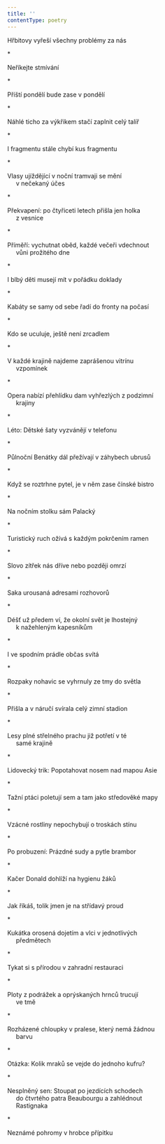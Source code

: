```yaml
---
title: ''
contentType: poetry
---
```


<section>

Hřbitovy vyřeší všechny problémy za nás

</section>

<section>

\*

Neříkejte stmívání

</section>

<section>

\*

Příští pondělí bude zase v pondělí

</section>

<section>

\*

Náhlé ticho za výkřikem stačí zaplnit celý talíř

</section>

<section>

\*

I fragmentu stále chybí kus fragmentu

</section>

<section>

\*

Vlasy ujíždějící v noční tramvaji se mění  
     v nečekaný účes

</section>

<section>

\*

Překvapení: po čtyřiceti letech přišla jen holka  
     z vesnice

</section>

<section>

\*

Příměří: vychutnat oběd, každé večeři vdechnout  
     vůni prožitého dne

</section>

<section>

\*

I blbý děti musejí mít v pořádku doklady

</section>

<section>

\*

Kabáty se samy od sebe řadí do fronty na počasí

</section>

<section>

\*

Kdo se uculuje, ještě není zrcadlem

</section>

<section>

\*

V každé krajině najdeme zaprášenou vitrínu  
     vzpomínek

</section>

<section>

\*

Opera nabízí přehlídku dam vyhřezlých z podzimní  
     krajiny

</section>

<section>

\*

Léto: Dětské šaty vyzvánějí v telefonu

</section>

<section>

\*

Půlnoční Benátky dál přežívají v záhybech ubrusů

</section>

<section>

\*

Když se roztrhne pytel, je v něm zase čínské bistro

</section>

<section>

\*

Na nočním stolku sám Palacký

</section>

<section>

\*

Turistický ruch ožívá s každým pokrčením ramen

</section>

<section>

\*

Slovo zítřek nás dříve nebo později omrzí

</section>

<section>

\*

Saka urousaná adresami rozhovorů

</section>

<section>

\*

Déšť už předem ví, že okolní svět je lhostejný  
     k nažehleným kapesníkům

</section>

<section>

\*

I ve spodním prádle občas svítá

</section>

<section>

\*

Rozpaky nohavic se vyhrnuly ze tmy do světla

</section>

<section>

\*

Přišla a v náručí svírala celý zimní stadion

</section>

<section>

\*

Lesy plné střelného prachu již potřetí v té  
     samé krajině

</section>

<section>

\*

Lidovecký trik: Popotahovat nosem nad mapou Asie

</section>

<section>

\*

Tažní ptáci poletují sem a tam jako středověké mapy

</section>

<section>

\*

Vzácné rostliny nepochybují o troskách stínu

</section>

<section>

\*

Po probuzení: Prázdné sudy a pytle brambor

</section>

<section>

\*

Kačer Donald dohlíží na hygienu žáků

</section>

<section>

\*

Jak říkáš, tolik jmen je na střídavý proud

</section>

<section>

\*

Kukátka orosená dojetím a vlci v jednotlivých  
     předmětech

</section>

<section>

\*

Tykat si s přírodou v zahradní restauraci

</section>

<section>

\*

Ploty z podrážek a oprýskaných hrnců trucují  
     ve tmě

</section>

<section>

\*

Rozházené chloupky v pralese, který nemá žádnou  
     barvu

</section>

<section>

\*

Otázka: Kolik mraků se vejde do jednoho kufru?

</section>

<section>

\*

Nesplněný sen: Stoupat po jezdících schodech  
     do čtvrtého patra Beaubourgu a zahlédnout  
     Rastignaka

</section>

<section>

\*

Neznámé pohromy v hrobce přípitku

</section>
